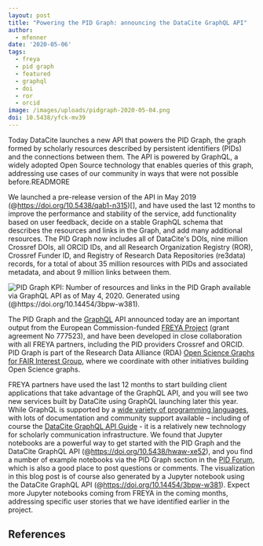 ```yaml
---
layout: post
title: "Powering the PID Graph: announcing the DataCite GraphQL API"
author:
  - mfenner
date: '2020-05-06'
tags:
  - freya
  - pid graph
  - featured
  - graphql
  - doi
  - ror
  - orcid
image: /images/uploads/pidgraph-2020-05-04.png
doi: 10.5438/yfck-mv39
---
```

Today DataCite launches a new API that powers the PID Graph, the graph formed by scholarly resources described by persistent identifiers (PIDs) and the connections between them. The API is powered by GraphQL, a widely adopted Open Source technology that enables queries of this graph, addressing use cases of our community in ways that were not possible before.READMORE

We launched a pre-release version of the API in May 2019 \(@https://doi.org/10.5438/qab1-n315)[], and have used the last 12 months to improve the performance and stability of the service, add functionality based on user feedback, decide on a stable GraphQL schema that describes the resources and links in the Graph, and add many additional resources. The PID Graph now includes all of DataCite's DOIs, nine million Crossref DOIs, all ORCID IDs, and all Research Organization Registry (ROR), Crossref Funder ID, and Registry of Research Data Repositories (re3data) records, for a total of about 35 million resources with PIDs and associated metadata, and about 9 million links between them. 

![**PID Graph KPI**: Number of resources and links in the PID Graph available via GraphQL API as of May 4, 2020. Generated using (@https://doi.org/10.14454/3bpw-w381).](/images/uploads/pidgraph-2020-05-04.png "**PID Graph KPI**: Number of resources and links in the PID Graph available via GraphQL API as of May 4, 2020. Generated using (@https://doi.org/10.14454/3bpw-w381)")

The PID Graph and the [GraphQL](https://graphql.org/) API announced today are an important output from the European Commission-funded [FREYA Project](https://www.project-freya.eu/en) (grant agreement No 777523), and have been developed in close collaboration with all FREYA partners, including the PID providers Crossref and ORCID. PID Graph is part of the Research Data Alliance (RDA) [Open Science Graphs for FAIR Interest Group](https://www.rd-alliance.org/groups/open-science-graphs-fair-data-ig), where we coordinate with other initiatives building Open Science graphs.

FREYA partners have used the last 12 months to start building client applications that take advantage of the GraphQL API, and you will see two new services built by DataCite using GraphQL launching later this year. While GraphQL is supported by a [wide variety of programming languages](https://graphql.org/code/), with lots of documentation and community support available – including of course the [DataCite GraphQL API Guide](https://support.datacite.org/docs/datacite-graphql-api-guide) -  it is a relatively new technology for scholarly communication infrastructure. We found that Jupyter notebooks are a powerful way to get started with the PID Graph and the DataCite GraphQL API \(@https://doi.org/10.5438/hwaw-xe52), and you find a number of example notebooks via the PID Graph section in the [PID Forum](https://www.pidforum.org/c/pid-graph/17), which is also a good place to post questions or comments. The visualization in this blog post is of course also generated by a Jupyter notebook using the DataCite GraphQL API \(@https://doi.org/10.14454/3bpw-w381). Expect more Jupyter notebooks coming from FREYA in the coming months, addressing specific user stories that we have identified earlier in the project.

## References

